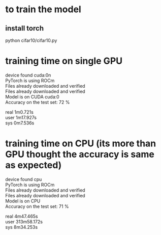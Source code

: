 # to train the model
## install torch
python cifar10/cifar10.py

# training time on single GPU
device found  cuda:0n <br>
PyTorch is using ROCm <br>
Files already downloaded and verified <br>
Files already downloaded and verified <br>
Model is on CUDA  cuda:0 <br>
Accuracy on the test set: 72 %  <br>

real    1m0.721s <br>
user    1m17.927s <br>
sys     0m7.536s <br>

# training time on CPU (its more than GPU thought the accuracy is same as expected)
device found  cpu <br>
PyTorch is using ROCm <br>
Files already downloaded and verified <br>
Files already downloaded and verified <br>
Model is on CPU <br>
Accuracy on the test set: 71 % <br>

real    4m47.465s <br>
user    313m58.172s <br>
sys     8m34.253s <br>
